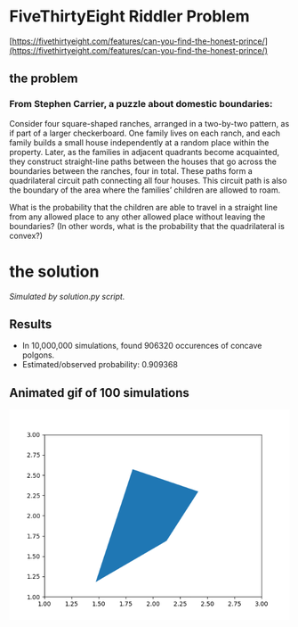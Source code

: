 # FiveThirtyEight Riddler Problem

[https://fivethirtyeight.com/features/can-you-find-the-honest-prince/](https://fivethirtyeight.com/features/can-you-find-the-honest-prince/)

## the problem

### From Stephen Carrier, a puzzle about domestic boundaries:

Consider four square-shaped ranches, arranged in a two-by-two pattern, as if part of a larger checkerboard. One family lives on each ranch, and each family builds a small house independently at a random place within the property. Later, as the families in adjacent quadrants become acquainted, they construct straight-line paths between the houses that go across the boundaries between the ranches, four in total. These paths form a quadrilateral circuit path connecting all four houses. This circuit path is also the boundary of the area where the families’ children are allowed to roam.

What is the probability that the children are able to travel in a straight line from any allowed place to any other allowed place without leaving the boundaries? (In other words, what is the probability that the quadrilateral is convex?)

# the solution

_Simulated by solution.py script._

## Results

- In 10,000,000 simulations, found 906320 occurences of concave polgons.
- Estimated/observed probability: 0.909368

## Animated gif of 100 simulations

![100 simulations of ranch polygons][plots]

[plots]: plots.gif "Animated Gif of Ranch Playground Polygon Simulations"

